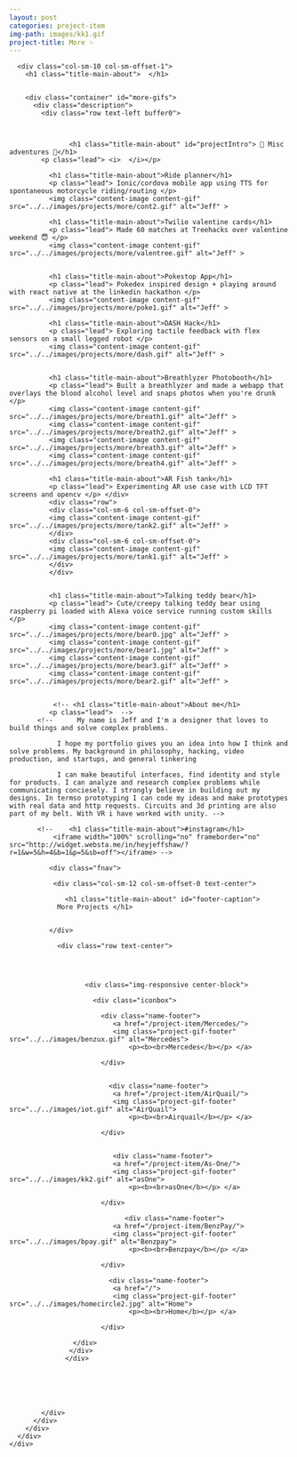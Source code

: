 ```yaml
---
layout: post
categories: project-item
img-path: images/kk1.gif
project-title: More ✨
---
```





<div class="container">
  <div class="description">
    <div class="row text-left">

      <div class="col-sm-10 col-sm-offset-1">
        <h1 class="title-main-about">  </h1>


        <div class="container" id="more-gifs">
          <div class="description">
            <div class="row text-left buffer0">



                   <h1 class="title-main-about" id="projectIntro"> 🌈 Misc adventures 🌈</h1>
            <p class="lead"> <i>  </i></p>


<!--
                 <h1 class="title-main-about">Communities I'm a part of that you shoud totally check out</h1>
              <p class="lead">

              CPC (Cardinal Pitch Club) <br>
              HH Design (Hackathon Hackers) <br>
              AIGA (American Institute of Graphic Arts)<br>
              TechShop <br>

               </p> -->






              <h1 class="title-main-about">Ride planner</h1>
              <p class="lead"> Ionic/cordova mobile app using TTS for spontaneous motorcycle riding/routing </p>
              <img class="content-image content-gif" src="../../images/projects/more/cont2.gif" alt="Jeff" >

              <h1 class="title-main-about">Twilio valentine cards</h1>
              <p class="lead"> Made 60 matches at Treehacks over valentine weekend 😇 </p>
              <img class="content-image content-gif" src="../../images/projects/more/valentree.gif" alt="Jeff" >


              <h1 class="title-main-about">Pokestop App</h1>
              <p class="lead"> Pokedex inspired design + playing around with react native at the linkedin hackathon </p>
              <img class="content-image content-gif" src="../../images/projects/more/poke1.gif" alt="Jeff" >

              <h1 class="title-main-about">DASH Hack</h1>
              <p class="lead"> Exploring tactile feedback with flex sensors on a small legged robot </p>
              <img class="content-image content-gif" src="../../images/projects/more/dash.gif" alt="Jeff" >


              <h1 class="title-main-about">Breathlyzer Photobooth</h1>
              <p class="lead"> Built a breathlyzer and made a webapp that overlays the blood alcohol level and snaps photos when you're drunk </p>
              <img class="content-image content-gif" src="../../images/projects/more/breath1.gif" alt="Jeff" >
              <img class="content-image content-gif" src="../../images/projects/more/breath2.gif" alt="Jeff" >
              <img class="content-image content-gif" src="../../images/projects/more/breath3.gif" alt="Jeff" >
              <img class="content-image content-gif" src="../../images/projects/more/breath4.gif" alt="Jeff" >

              <h1 class="title-main-about">AR Fish tank</h1>
              <p class="lead"> Experimenting AR use case with LCD TFT screens and opencv </p> </div>
              <div class="row">
              <div class="col-sm-6 col-sm-offset-0">
              <img class="content-image content-gif" src="../../images/projects/more/tank2.gif" alt="Jeff" >
              </div>
              <div class="col-sm-6 col-sm-offset-0">
              <img class="content-image content-gif" src="../../images/projects/more/tank1.gif" alt="Jeff" >
              </div>
              </div>


              <h1 class="title-main-about">Talking teddy bear</h1>
              <p class="lead"> Cute/creepy talking teddy bear using raspberry pi loaded with Alexa voice service running custom skills </p>
              <img class="content-image content-gif" src="../../images/projects/more/bear0.jpg" alt="Jeff" >
              <img class="content-image content-gif" src="../../images/projects/more/bear1.jpg" alt="Jeff" >
              <img class="content-image content-gif" src="../../images/projects/more/bear3.gif" alt="Jeff" >
              <img class="content-image content-gif" src="../../images/projects/more/bear2.gif" alt="Jeff" >


               <!-- <h1 class="title-main-about">About me</h1>
              <p class="lead">  -->
           <!--      My name is Jeff and I'm a designer that loves to build things and solve complex problems.

                I hope my portfolio gives you an idea into how I think and solve problems. My background in philosophy, hacking, video production, and startups, and general tinkering

                I can make beautiful interfaces, find identity and style for products. I can analyze and research complex problems while communicating conciesely. I strongly believe in building out my designs. In termso prototyping I can code my ideas and make prototypes with real data and http requests. Circuits and 3d printing are also part of my belt. With VR i have worked with unity. -->





<!--
              <h1 class="title-main-about">TBT jammin w/ friends</h1>
              <iframe width="100%" height="450" scrolling="no" frameborder="no" src="https://w.soundcloud.com/player/?url=https%3A//api.soundcloud.com/users/33963267&amp;auto_play=false&amp;hide_related=false&amp;show_comments=true&amp;show_user=true&amp;show_reposts=false&amp;visual=true"></iframe>

 -->
           <!--    <h1 class="title-main-about">#instagram</h1>
               <iframe width="100%" scrolling="no" frameborder="no" src="http://widget.websta.me/in/heyjeffshaw/?r=1&w=5&h=4&b=1&p=5&sb=off"></iframe> -->



<!--
           <embed class="resume" src="../../images/rresume.pdf" alt="pdf viewer only" width="100%" height="500px" alt="pdf" pluginspage="http://www.adobe.com/products/acrobat/readstep2.html">

              <div class="embed-responsive embed-responsive-4by3">
                  <iframe class="embed-responsive-item" src="../../images/rresume.pdf"></iframe>
                </div>

                <!-- DESKTOP FOOTER NAV -->

              <div class="fnav">

               <div class="col-sm-12 col-sm-offset-0 text-center">

                  <h1 class="title-main-about" id="footer-caption">
                More Projects </h1>


              </div>

                <div class="row text-center">




                       <div class="img-responsive center-block">

                         <div class="iconbox">

                           <div class="name-footer">
                              <a href="/project-item/Mercedes/">
                              <img class="project-gif-footer" src="../../images/benzux.gif" alt="Mercedes">
                                  <p><b><br>Mercedes</b></p> </a>

                           </div>


                             <div class="name-footer">
                              <a href="/project-item/AirQuail/">
                              <img class="project-gif-footer" src="../../images/iot.gif" alt="AirQuail">
                                  <p><b><br>Airquail</b></p> </a>

                           </div>


                              <div class="name-footer">
                              <a href="/project-item/As-One/">
                              <img class="project-gif-footer" src="../../images/kk2.gif" alt="asOne">
                                  <p><b><br>asOne</b></p> </a>

                           </div>

                                 <div class="name-footer">
                              <a href="/project-item/BenzPay/">
                              <img class="project-gif-footer" src="../../images/bpay.gif" alt="Benzpay">
                                  <p><b><br>Benzpay</b></p> </a>

                           </div>



<!--
                            <div class="name-footer">
                              <a href="/project-item/More-Projects/">
                              <img class="project-gif-footer" src="../../images/kk1.gif" alt="Other">
                                  <p><b><br>More</b></p> </a>

                           </div> -->

                             <div class="name-footer">
                              <a href="/">
                              <img class="project-gif-footer" src="../../images/homecircle2.jpg" alt="Home">
                                  <p><b><br>Home</b></p> </a>

                           </div>

                    </div>
                   </div>
                  </div>






            </div>
          </div>
        </div>
      </div>
    </div>
  </div>
</div>
